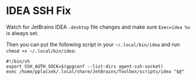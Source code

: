 # IDEA SSH Fix

Watch for JetBrains IDEA `.desktop` file changes and make sure `Exec=idea %u` is always set.

Then you can put the following script in your `~/.local/bin/idea` and run `chmod +x ~/.local/bin/idea`:

```shell
#!/bin/sh
export SSH_AUTH_SOCK=$(gpgconf --list-dirs agent-ssh-socket)
exec /home/pplaczek/.local/share/JetBrains/Toolbox/scripts/idea "$@"
```

